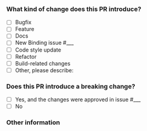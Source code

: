 <!--
Update "[ ]" to "[x]" to check a box

Please make sure to read the Pull Request Guidelines
-->

### What kind of change does this PR introduce?

-   [ ] Bugfix
-   [ ] Feature
-   [ ] Docs
-   [ ] New Binding issue #\_\_\_
-   [ ] Code style update
-   [ ] Refactor
-   [ ] Build-related changes
-   [ ] Other, please describe:

### Does this PR introduce a breaking change?

-   [ ] Yes, and the changes were approved in issue #\_\_\_
-   [ ] No

### Other information
